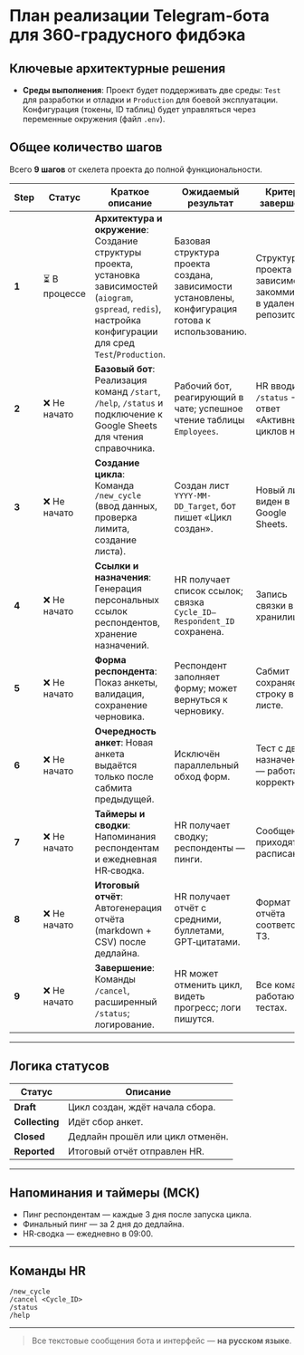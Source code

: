 # План реализации Telegram-бота для 360‑градусного фидбэка

## Ключевые архитектурные решения
*   **Среды выполнения**: Проект будет поддерживать две среды: `Test` для разработки и отладки и `Production` для боевой эксплуатации. Конфигурация (токены, ID таблиц) будет управляться через переменные окружения (файл `.env`).

## Общее количество шагов
Всего **9 шагов** от скелета проекта до полной функциональности.

| Step | Статус | Краткое описание | Ожидаемый результат | Критерий завершения |
|------|--------|------------------|---------------------|---------------------|
| **1** | ⏳ В процессе | **Архитектура и окружение**: Создание структуры проекта, установка зависимостей (`aiogram`, `gspread`, `redis`), настройка конфигурации для сред `Test`/`Production`. | Базовая структура проекта создана, зависимости установлены, конфигурация готова к использованию. | Структура проекта и зависимости закоммичены в удаленный репозиторий. |
| **2** | ❌ Не начато | **Базовый бот**: Реализация команд `/start`, `/help`, `/status` и подключение к Google Sheets для чтения справочника. | Рабочий бот, реагирующий в чате; успешное чтение таблицы `Employees`. | HR вводит `/status` → ответ «Активных циклов нет». |
| **3** | ❌ Не начато | **Создание цикла**: Команда `/new_cycle` (ввод данных, проверка лимита, создание листа). | Создан лист `YYYY-MM-DD_Target`, бот пишет «Цикл создан». | Новый лист виден в Google Sheets. |
| **4** | ❌ Не начато | **Ссылки и назначения**: Генерация персональных ссылок респондентов, хранение назначений. | HR получает список ссылок; связка `Cycle_ID–Respondent_ID` сохранена. | Запись связки в хранилище. |
| **5** | ❌ Не начато | **Форма респондента**: Показ анкеты, валидация, сохранение черновика. | Респондент заполняет форму; может вернуться к черновику. | Сабмит сохраняет строку в листе. |
| **6** | ❌ Не начато | **Очередность анкет**: Новая анкета выдаётся только после сабмита предыдущей. | Исключён параллельный обход форм. | Тест с двумя назначениями — работает корректно. |
| **7** | ❌ Не начато | **Таймеры и сводки**: Напоминания респондентам и ежедневная HR‑сводка. | HR получает сводку; респонденты — пинги. | Сообщения приходят по расписанию. |
| **8** | ❌ Не начато | **Итоговый отчёт**: Автогенерация отчёта (markdown + CSV) после дедлайна. | HR получает отчёт с средними, буллетами, GPT‑цитатами. | Формат отчёта соответствует ТЗ. |
| **9** | ❌ Не начато | **Завершение**: Команды `/cancel`, расширенный `/status`; логирование. | HR может отменить цикл, видеть прогресс; логи пишутся. | Все команды работают в тестах. |

---

## Логика статусов

| Статус | Описание |
|--------|----------|
| **Draft** | Цикл создан, ждёт начала сбора. |
| **Collecting** | Идёт сбор анкет. |
| **Closed** | Дедлайн прошёл или цикл отменён. |
| **Reported** | Итоговый отчёт отправлен HR. |

---

## Напоминания и таймеры (МСК)

* Пинг респондентам — каждые 3 дня после запуска цикла.  
* Финальный пинг — за 2 дня до дедлайна.  
* HR‑сводка — ежедневно в 09:00.

---

## Команды HR

```
/new_cycle
/cancel <Cycle_ID>
/status
/help
```

---

> Все текстовые сообщения бота и интерфейс — **на русском языке**.
